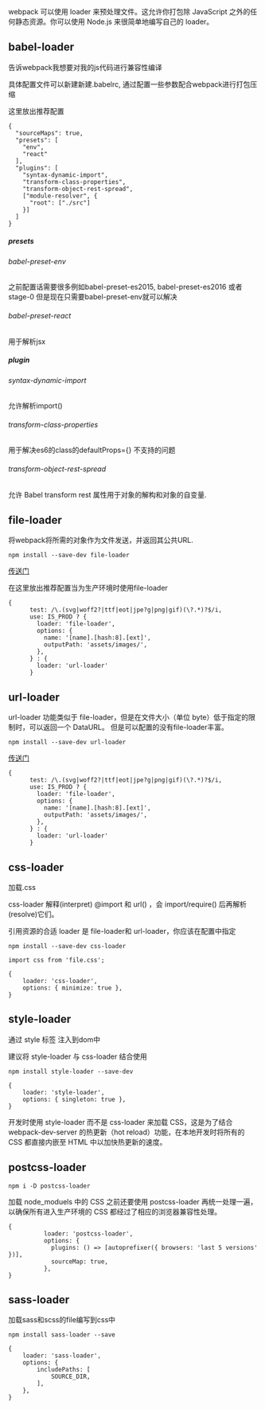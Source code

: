 webpack 可以使用 loader 来预处理文件。这允许你打包除 JavaScript 之外的任何静态资源。你可以使用 Node.js 来很简单地编写自己的 loader。

## babel-loader
告诉webpack我想要对我的js代码进行兼容性编译

具体配置文件可以新建新建.babelrc, 通过配置一些参数配合webpack进行打包压缩

这里放出推荐配置

```
{
  "sourceMaps": true,
  "presets": [
    "env",
    "react"
  ],
  "plugins": [
    "syntax-dynamic-import",
    "transform-class-properties",
    "transform-object-rest-spread",
    ["module-resolver", {
      "root": ["./src"]
    }]
  ]
}
```
##### presets
###### babel-preset-env

之前配置话需要很多例如babel-preset-es2015, babel-preset-es2016 或者 stage-0
但是现在只需要babel-preset-env就可以解决

###### babel-preset-react

用于解析jsx

##### plugin
###### syntax-dynamic-import
允许解析import()

###### transform-class-properties

用于解决es6的class的defaultProps={} 不支持的问题

###### transform-object-rest-spread
允许 Babel transform rest 属性用于对象的解构和对象的自变量.




## file-loader
将webpack将所需的对象作为文件发送，并返回其公共URL.


```
npm install --save-dev file-loader
```

[传送门](https://www.webpackjs.com/loaders/file-loader/)

在这里放出推荐配置当为生产环境时使用file-loader

```
{
      test: /\.(svg|woff2?|ttf|eot|jpe?g|png|gif)(\?.*)?$/i,
      use: IS_PROD ? {
        loader: 'file-loader',
        options: {
          name: '[name].[hash:8].[ext]',
          outputPath: 'assets/images/',
        },
      } : {
        loader: 'url-loader'
      }
```

## url-loader
url-loader 功能类似于 file-loader，但是在文件大小（单位 byte）低于指定的限制时，可以返回一个 DataURL。
但是可以配置的没有file-loader丰富。


```
npm install --save-dev url-loader
```
[传送门](https://www.webpackjs.com/loaders/url-loader/)

```
{
      test: /\.(svg|woff2?|ttf|eot|jpe?g|png|gif)(\?.*)?$/i,
      use: IS_PROD ? {
        loader: 'file-loader',
        options: {
          name: '[name].[hash:8].[ext]',
          outputPath: 'assets/images/',
        },
      } : {
        loader: 'url-loader'
      }
```
## css-loader
加载.css

css-loader 解释(interpret) @import 和 url() ，会 import/require() 后再解析(resolve)它们。

引用资源的合适 loader 是 file-loader和 url-loader，你应该在配置中指定


```
npm install --save-dev css-loader
```



```
import css from 'file.css';
```

```
{
    loader: 'css-loader',
    options: { minimize: true },
}
```
## style-loader

通过 style 标签 注入到dom中

建议将 style-loader 与 css-loader 结合使用
```
npm install style-loader --save-dev
```
```
{
    loader: 'style-loader',
    options: { singleton: true },
}
```

开发时使用 style-loader 而不是 css-loader 来加载 CSS，这是为了结合 webpack-dev-server 的热更新（hot reload）功能，在本地开发时将所有的 CSS 都直接内嵌至 HTML 中以加快热更新的速度。

## postcss-loader


```
npm i -D postcss-loader
```
加载 node_moduels 中的 CSS 之前还要使用 postcss-loader 再统一处理一遍，以确保所有进入生产环境的 CSS 都经过了相应的浏览器兼容性处理。


```
{
          loader: 'postcss-loader',
          options: {
            plugins: () => [autoprefixer({ browsers: 'last 5 versions' })],
            sourceMap: true,
          },
}
```
## sass-loader
加载sass和scss的file编写到css中
```
npm install sass-loader --save
```
```
{
    loader: 'sass-loader',
    options: {
        includePaths: [
            SOURCE_DIR,
        ],
    },
}
```